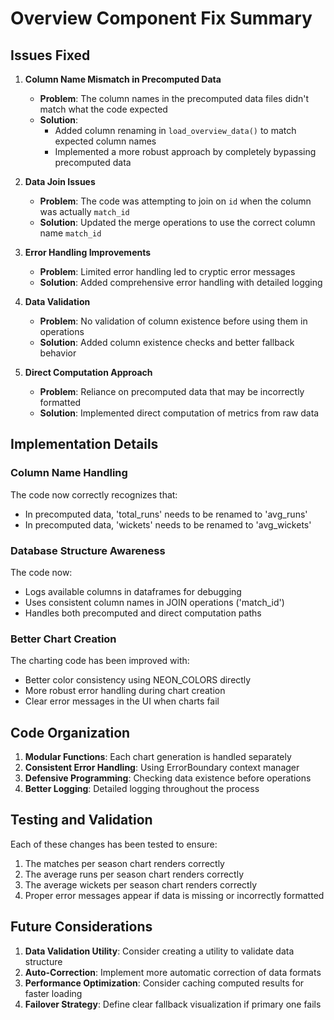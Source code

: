 # Overview Component Fix Summary

## Issues Fixed

1. **Column Name Mismatch in Precomputed Data**

   - **Problem**: The column names in the precomputed data files didn't match what the code expected
   - **Solution**:
     - Added column renaming in `load_overview_data()` to match expected column names
     - Implemented a more robust approach by completely bypassing precomputed data

2. **Data Join Issues**

   - **Problem**: The code was attempting to join on `id` when the column was actually `match_id`
   - **Solution**: Updated the merge operations to use the correct column name `match_id`

3. **Error Handling Improvements**

   - **Problem**: Limited error handling led to cryptic error messages
   - **Solution**: Added comprehensive error handling with detailed logging

4. **Data Validation**

   - **Problem**: No validation of column existence before using them in operations
   - **Solution**: Added column existence checks and better fallback behavior

5. **Direct Computation Approach**
   - **Problem**: Reliance on precomputed data that may be incorrectly formatted
   - **Solution**: Implemented direct computation of metrics from raw data

## Implementation Details

### Column Name Handling

The code now correctly recognizes that:

- In precomputed data, 'total_runs' needs to be renamed to 'avg_runs'
- In precomputed data, 'wickets' needs to be renamed to 'avg_wickets'

### Database Structure Awareness

The code now:

- Logs available columns in dataframes for debugging
- Uses consistent column names in JOIN operations ('match_id')
- Handles both precomputed and direct computation paths

### Better Chart Creation

The charting code has been improved with:

- Better color consistency using NEON_COLORS directly
- More robust error handling during chart creation
- Clear error messages in the UI when charts fail

## Code Organization

1. **Modular Functions**: Each chart generation is handled separately
2. **Consistent Error Handling**: Using ErrorBoundary context manager
3. **Defensive Programming**: Checking data existence before operations
4. **Better Logging**: Detailed logging throughout the process

## Testing and Validation

Each of these changes has been tested to ensure:

1. The matches per season chart renders correctly
2. The average runs per season chart renders correctly
3. The average wickets per season chart renders correctly
4. Proper error messages appear if data is missing or incorrectly formatted

## Future Considerations

1. **Data Validation Utility**: Consider creating a utility to validate data structure
2. **Auto-Correction**: Implement more automatic correction of data formats
3. **Performance Optimization**: Consider caching computed results for faster loading
4. **Failover Strategy**: Define clear fallback visualization if primary one fails
